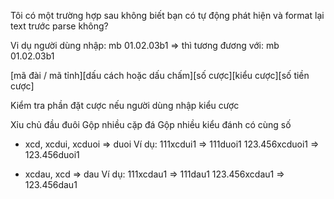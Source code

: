 Tôi có một trường hợp sau không biết bạn có tự động phát hiện và format lại text trước parse không?

Vi dụ người dùng nhập:
mb 01.02.03b1
=> thì tương đương với:
mb
01.02.03b1

[mã đài / mã tỉnh][dấu cách hoặc dấu chấm][số cược][kiểu cược][số tiền cược]

Kiểm tra phần đặt cược nếu người dùng nhập kiểu cược

Xỉu chủ đầu đuôi
Gộp nhiều cặp đá
Gộp nhiều kiểu đánh có cùng số

- xcd, xcdui, xcduoi => duoi
  Ví dụ:
  111xcdui1 => 111duoi1
  123.456xcduoi1 => 123.456duoi1

- xcdau, xcd => dau
  Ví dụ:
  111xcdau1 => 111dau1
  123.456xcdau1 => 123.456dau1
